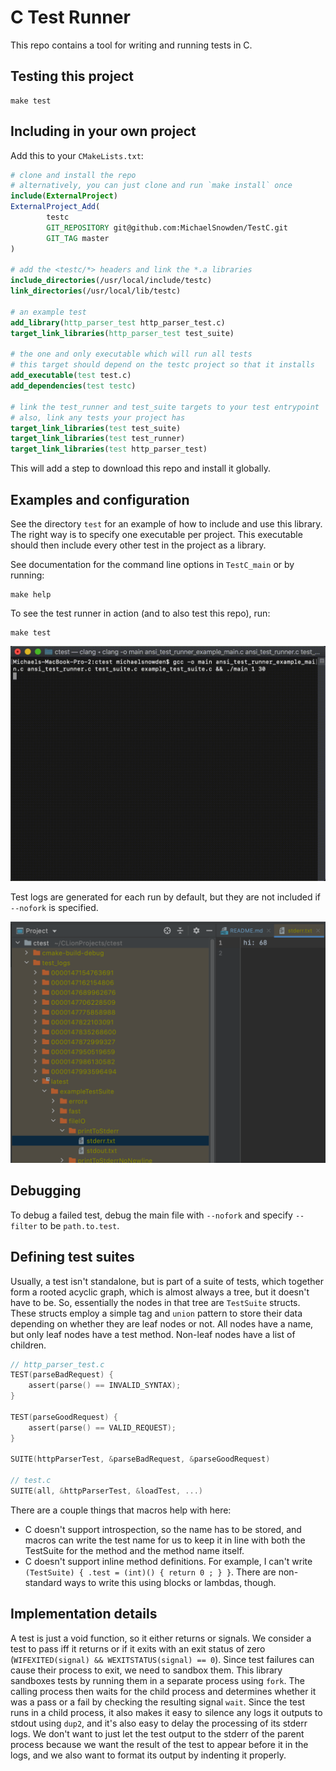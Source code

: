 # C Test Runner
This repo contains a tool for writing and running tests in C.

## Testing this project

```shell script
make test
```

## Including in your own project

Add this to your `CMakeLists.txt`:

```cmake
# clone and install the repo
# alternatively, you can just clone and run `make install` once
include(ExternalProject)
ExternalProject_Add(
        testc
        GIT_REPOSITORY git@github.com:MichaelSnowden/TestC.git
        GIT_TAG master
)

# add the <testc/*> headers and link the *.a libraries
include_directories(/usr/local/include/testc)
link_directories(/usr/local/lib/testc)

# an example test
add_library(http_parser_test http_parser_test.c)
target_link_libraries(http_parser_test test_suite)

# the one and only executable which will run all tests
# this target should depend on the testc project so that it installs
add_executable(test test.c)
add_dependencies(test testc)

# link the test_runner and test_suite targets to your test entrypoint
# also, link any tests your project has
target_link_libraries(test test_suite)
target_link_libraries(test test_runner)
target_link_libraries(test http_parser_test)
```

This will add a step to download this repo and install it globally.

## Examples and configuration

See the directory `test` for an example of how to include and use this library. The right way is to specify one executable per project. This executable should then include every other test in the project as a library.

See documentation for the command line options in `TestC_main` or by running:

```shell script
make help
```

To see the test runner in action (and to also test this repo), run:

```shell script
make test
```

![demo](docs/demo.gif)

Test logs are generated for each run by default, but they are not included if `--nofork` is specified.

![log_directory](docs/test_logs.png)


## Debugging

To debug a failed test, debug the main file with `--nofork` and specify `--filter` to be `path.to.test`.


## Defining test suites

Usually, a test isn't standalone, but is part of a suite of tests, which together form a rooted acyclic graph, which
is almost always a tree, but it doesn't have to be. So, essentially the nodes in that tree are `TestSuite` structs.
These structs employ a simple tag and `union` pattern to store their data depending on whether they are leaf nodes or
not. All nodes have a name, but only leaf nodes have a test method. Non-leaf nodes have a list of children. 


```c
// http_parser_test.c
TEST(parseBadRequest) {
    assert(parse() == INVALID_SYNTAX);
}

TEST(parseGoodRequest) {
    assert(parse() == VALID_REQUEST);
}

SUITE(httpParserTest, &parseBadRequest, &parseGoodRequest)

// test.c
SUITE(all, &httpParserTest, &loadTest, ...)
```

There are a couple things that macros help with here:
- C doesn't support introspection, so the name has to be stored, and macros can write the test name for us to keep it in line with both the TestSuite for the method and the method name itself.
- C doesn't support inline method definitions. For example, I can't write `(TestSuite) { .test = (int)() { return 0 ; } }`. There are non-standard ways to write this using blocks or lambdas, though.

## Implementation details

A test is just a void function, so it either returns or signals. We consider a test to pass iff it returns or if it exits with an exit
status of zero (`WIFEXITED(signal) && WEXITSTATUS(signal) == 0`). Since test failures can cause their process to exit, we need to sandbox them. This library sandboxes tests by running them in a separate process using `fork`. The calling process then waits for the child process 
and determines whether it was a pass or a fail by checking the resulting signal `wait`. Since the test runs in a child
process, it also makes it easy to silence any logs it outputs to stdout using `dup2`, and it's also easy to delay the
processing of its stderr logs. We don't want to just let the test output to the stderr of the parent process because
we want the result of the test to appear before it in the logs, and we also want to format its output by indenting it
properly.
